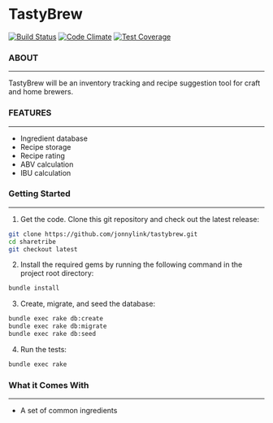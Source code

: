 # TastyBrew

[![Build Status](https://travis-ci.org/jonnylink/tastybrew.svg?branch=master)](https://travis-ci.org/jonnylink/tastybrew)
[![Code Climate](https://codeclimate.com/github/jonnylink/tastybrew/badges/gpa.svg)](https://codeclimate.com/github/jonnylink/tastybrew)
[![Test Coverage](https://codeclimate.com/github/jonnylink/tastybrew/badges/coverage.svg)](https://codeclimate.com/github/jonnylink/tastybrew/coverage)

### ABOUT
--------------------
TastyBrew will be an inventory tracking and recipe suggestion tool for craft and home brewers.

### FEATURES
--------------------
* Ingredient database
* Recipe storage
* Recipe rating
* ABV calculation
* IBU calculation

### Getting Started
--------------------
1. Get the code. Clone this git repository and check out the latest release:

```bash
git clone https://github.com/jonnylink/tastybrew.git
cd sharetribe
git checkout latest
```

2. Install the required gems by running the following command in the project root directory:

```bash
bundle install
```

3. Create, migrate, and seed the database:

```bash
bundle exec rake db:create
bundle exec rake db:migrate
bundle exec rake db:seed
```

4. Run the tests:

```bash
bundle exec rake
```

  ### What it Comes With
  --------------------
* A set of common ingredients

